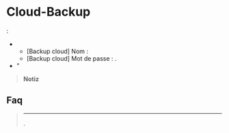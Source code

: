 # Cloud-Backup

 : 

- 
  - [Backup cloud] Nom : 
  - [Backup cloud] Mot de passe : . 
- "

>**Notiz**
>
>

## Faq

> ****
>
> .
> 
